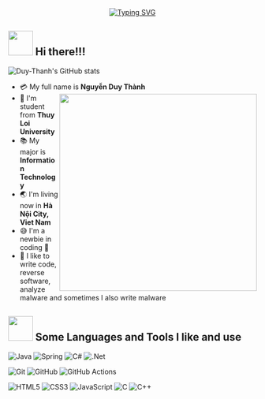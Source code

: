 <div align="center">
  <a href="https://git.io/typing-svg"><img src="https://readme-typing-svg.demolab.com?font=Patrick+Hand&size=50&pause=1000&center=true&vCenter=true&random=false&width=600&height=80&lines=Hey!!!+I'm+Duy+Thanh+%3C3;I'm+Intern+Developer;Welcome+to+my+profile+%3C3" alt="Typing SVG" /></a>
</div>

## <img src="https://raw.githubusercontent.com/nixin72/nixin72/master/wave.gif" width="50px" height="50px"></img> Hi there!!!

![Duy-Thanh's GitHub stats](https://github-readme-stats.vercel.app/api?username=Duy-Thanh&show_icons=true&theme=transparent)

- :credit_card: My full name is **Nguyễn Duy Thành** <img src="https://f8n-production.s3.amazonaws.com/creators/profile/c8gley51s-nyan-cat-large-gif-gif-mbf1sa.gif" width="400" align="right"/>
- :school: I'm student from **Thuy Loi University**
- :books: My major is **Information Technology**
- :earth_asia: I'm living now in **Hà Nội City, Viet Nam**
- :sweat_smile: I'm a newbie in coding :penguin:
- :monocle_face: I like to write code, reverse software, analyze malware and sometimes I also write malware

## <img src="https://media2.giphy.com/media/QssGEmpkyEOhBCb7e1/giphy.gif?cid=ecf05e47a0n3gi1bfqntqmob8g9aid1oyj2wr3ds3mg700bl&rid=giphy.gif" width="50px" height="50px"> Some Languages and Tools I like and use
![Java](https://img.shields.io/badge/java-%23ED8B00.svg?style=for-the-badge&logo=java&logoColor=white) ![Spring](https://img.shields.io/badge/spring-%236DB33F.svg?style=for-the-badge&logo=spring&logoColor=white) ![C#](https://img.shields.io/badge/c%23-%23239120.svg?style=for-the-badge&logo=c-sharp&logoColor=white) ![.Net](https://img.shields.io/badge/.NET-5C2D91?style=for-the-badge&logo=.net&logoColor=white) 

![Git](https://img.shields.io/badge/git-%23F05033.svg?style=for-the-badge&logo=git&logoColor=white) ![GitHub](https://img.shields.io/badge/github-%23121011.svg?style=for-the-badge&logo=github&logoColor=white) ![GitHub Actions](https://img.shields.io/badge/github%20actions-%232671E5.svg?style=for-the-badge&logo=githubactions&logoColor=white)

![HTML5](https://img.shields.io/badge/HTML5-grey?style=for-the-badge&logo=html5) ![CSS3](https://img.shields.io/badge/CSS3-grey?style=for-the-badge&logo=css3) ![JavaScript](https://img.shields.io/badge/JavaScript-grey?style=for-the-badge&logo=javascript) ![C](https://img.shields.io/badge/C-grey?style=for-the-badge&logo=c) ![C++](https://img.shields.io/badge/C++-grey?style=for-the-badge&logo=cplusplus)
